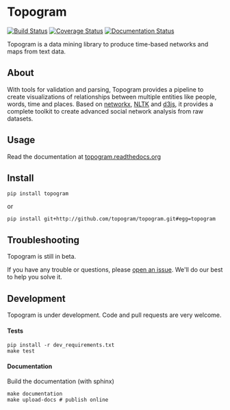 # Topogram 

[![Build Status](https://travis-ci.org/topogram/topogram.svg?branch=master)](https://travis-ci.org/topogram/topogram)  [![Coverage Status](https://coveralls.io/repos/topogram/topogram/badge.svg?branch=master)](https://coveralls.io/r/topogram/topogram?branch=master) [![Documentation Status](https://readthedocs.org/projects/topogram/badge/?version=latest)](https://readthedocs.org/projects/topogram/?badge=latest)
<!-- [ ![Codeship Status for topogram/topogram](https://codeship.com/projects/2255a810-f8c9-0132-7d84-76682d16c2d4/status?branch=master)](https://codeship.com/projects/86696) -->


Topogram is a data mining library to produce time-based networks and maps from text data. 


## About

With tools for validation and parsing, Topogram provides a pipeline to create visualizations of relationships between multiple entities like people, words, time and places. Based on [networkx](http://netwokx.readthedocs.org), [NLTK](http://www.nltk.org) and [d3js](http://d3js.org), it provides a complete toolkit to create advanced social network analysis from raw datasets. 



## Usage

Read the documentation at [topogram.readthedocs.org](http://topogram.readthedocs.org)


## Install

    pip install topogram

or 

    pip install git+http://github.com/topogram/topogram.git#egg=topogram

## Troubleshooting

Topogram is still in beta. 

If you have any trouble or questions, please [open an issue](https://github.com/topogram/topogram/issues). We'll do our best to help you solve it. 

## Development

Topogram is under development. Code and pull requests are very welcome.

#### Tests

    pip install -r dev_requirements.txt 
    make test

#### Documentation

Build the documentation (with sphinx)

    make documentation 
    make upload-docs # publish online 
